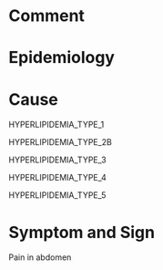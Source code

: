 # Comment

# Epidemiology

# Cause

HYPERLIPIDEMIA_TYPE_1

HYPERLIPIDEMIA_TYPE_2B

HYPERLIPIDEMIA_TYPE_3

HYPERLIPIDEMIA_TYPE_4

HYPERLIPIDEMIA_TYPE_5

# Symptom and Sign

Pain in abdomen
